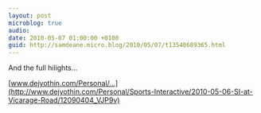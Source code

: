 ```yaml
---
layout: post
microblog: true
audio: 
date: 2010-05-07 01:00:00 +0100
guid: http://samdeane.micro.blog/2010/05/07/t13540689365.html
---
```

And the full hilights...

[www.dejyothin.com/Personal/...](http://www.dejyothin.com/Personal/Sports-Interactive/2010-05-06-SI-at-Vicarage-Road/12090404_VJP9v)
